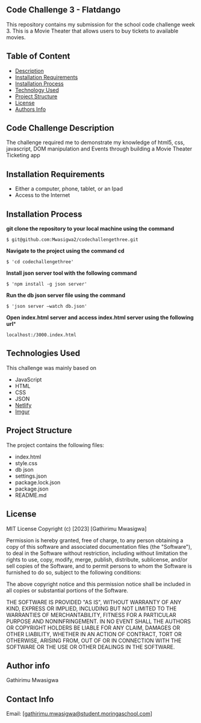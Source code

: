 ## Code Challenge 3 - Flatdango
This repository contains my submission for the school code challenge week 3.
This is a Movie Theater that allows users to buy tickets to available movies.

## Table of Content
- [Description](https://github.com/Mwasigwa2/codechallengethree#code-challenge-description)
- [Installation Requirements](https://github.com/Mwasigwa2/codechallengethree#installation-requirements)
- [Installation Process](https://github.com/Mwasigwa2/codechallengethree#installation-process)
- [Technology Used](https://github.com/Mwasigwa2/codechallengethree#author-info)
- [Project Structure](https://github.com/Mwasigwa2/codechallengethree#project-structure)
- [License](https://github.com/Mwasigwa2/codechallengethree#license)
- [Authors Info](https://github.com/Mwasigwa2/codechallengethree#author-info)

## Code Challenge Description
The challenge required me to demonstrate my knowledge of html5, css, javascript, DOM manipulation and Events through building a  Movie Theater Ticketing app

## Installation Requirements 
- Either a computer, phone, tablet, or an Ipad
- Access to the Internet

## Installation Process

**git clone the repository to your local machine using the command**

```
$ git@github.com:Mwasigwa2/codechallengethree.git
```

**Navigate to the project using the command cd**
```
$ 'cd codechallengethree'
```
**Install json server tool with the following command**
```
$ 'npm install -g json server'
```

**Run the db json server file using the command**

```
$ 'json server –watch db.json'
```

**Open index.html server and access index.html server using the following url***

```
localhost:/3000.index.html
```


## Technologies Used
This challenge was mainly based on
- JavaScript
- HTML
- CSS
- JSON
- [Netlify](https://www.netlify.com/)
- [Imgur](https://imgur.com/)
  
## Project Structure
  The project contains the following files:
  - index.html
  - style.css
  - db json
  - settings.json
  - package.lock.json
  - package.json
  - README.md
## License
MIT License
Copyright (c) [2023] [Gathirimu Mwasigwa]

Permission is hereby granted, free of charge, to any person obtaining a copy
of this software and associated documentation files (the "Software"), to deal
in the Software without restriction, including without limitation the rights
to use, copy, modify, merge, publish, distribute, sublicense, and/or sell
copies of the Software, and to permit persons to whom the Software is
furnished to do so, subject to the following conditions:

The above copyright notice and this permission notice shall be included in all
copies or substantial portions of the Software.

THE SOFTWARE IS PROVIDED "AS IS", WITHOUT WARRANTY OF ANY KIND, EXPRESS OR
IMPLIED, INCLUDING BUT NOT LIMITED TO THE WARRANTIES OF MERCHANTABILITY,
FITNESS FOR A PARTICULAR PURPOSE AND NONINFRINGEMENT. IN NO EVENT SHALL THE
AUTHORS OR COPYRIGHT HOLDERS BE LIABLE FOR ANY CLAIM, DAMAGES OR OTHER
LIABILITY, WHETHER IN AN ACTION OF CONTRACT, TORT OR OTHERWISE, ARISING FROM,
OUT OF OR IN CONNECTION WITH THE SOFTWARE OR THE USE OR OTHER DEALINGS IN THE
SOFTWARE.

## Author info
Gathirimu Mwasigwa
## Contact Info
Email: [gathirimu.mwasigwa@student.moringaschool.com]
